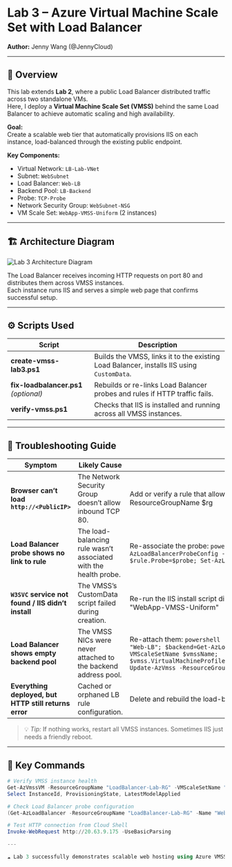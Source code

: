 # Lab 3 – Azure Virtual Machine Scale Set with Load Balancer

**Author:** Jenny Wang (@JennyCloud)    

---

## 🧠 Overview

This lab extends **Lab 2**, where a public Load Balancer distributed traffic across two standalone VMs.  
Here, I deploy a **Virtual Machine Scale Set (VMSS)** behind the same Load Balancer to achieve automatic scaling and high availability.

**Goal:**  
Create a scalable web tier that automatically provisions IIS on each instance, load-balanced through the existing public endpoint.

**Key Components:**
- Virtual Network: `LB-Lab-VNet`
- Subnet: `WebSubnet`
- Load Balancer: `Web-LB`
- Backend Pool: `LB-Backend`
- Probe: `TCP-Probe`
- Network Security Group: `WebSubnet-NSG`
- VM Scale Set: `WebApp-VMSS-Uniform` (2 instances)

---

## 🏗️ Architecture Diagram

![Lab 3 Architecture Diagram](./lab3-architecture.png)

The Load Balancer receives incoming HTTP requests on port 80 and distributes them across VMSS instances.  
Each instance runs IIS and serves a simple web page that confirms successful setup.

---

## ⚙️ Scripts Used

| Script | Description |
|--------|--------------|
| **create-vmss-lab3.ps1** | Builds the VMSS, links it to the existing Load Balancer, installs IIS using `CustomData`. |
| **fix-loadbalancer.ps1** *(optional)* | Rebuilds or re-links Load Balancer probes and rules if HTTP traffic fails. |
| **verify-vmss.ps1** | Checks that IIS is installed and running across all VMSS instances. |

---
## 🔧 Troubleshooting Guide

| Symptom | Likely Cause | How to Fix |
|----------|---------------|------------|
| **Browser can’t load `http://<PublicIP>`** | The Network Security Group doesn’t allow inbound TCP 80. | Add or verify a rule that allows inbound traffic on port 80:  ```powershell  $rg="LoadBalancer-Lab-RG"; $nsg=Get-AzNetworkSecurityGroup -ResourceGroupName $rg | Where-Object {$_.Name -like "*WebSubnet*"}; $nsg | Add-AzNetworkSecurityRuleConfig -Name "Allow-HTTP" -Protocol Tcp -Direction Inbound -Priority 100 -SourceAddressPrefix "*" -SourcePortRange "*" -DestinationAddressPrefix "*" -DestinationPortRange 80 -Access Allow | Set-AzNetworkSecurityGroup  ``` |
| **Load Balancer probe shows no link to rule** | The load-balancing rule wasn’t associated with the health probe. | Re-associate the probe:  ```powershell  $rg="LoadBalancer-Lab-RG"; $lb=Get-AzLoadBalancer -ResourceGroupName $rg -Name "Web-LB"; $probe=Get-AzLoadBalancerProbeConfig -LoadBalancer $lb -Name "TCP-Probe"; $rule=(Get-AzLoadBalancerRuleConfig -LoadBalancer $lb -Name "HTTP-Rule"); $rule.Probe=$probe; Set-AzLoadBalancer -LoadBalancer $lb  ``` |
| **`W3SVC` service not found / IIS didn’t install** | The VMSS’s CustomData script failed during creation. | Re-run the IIS install script directly on all instances:  ```powershell  Get-AzVmssVM -ResourceGroupName "LoadBalancer-Lab-RG" -VMScaleSetName "WebApp-VMSS-Uniform" | ForEach-Object {Invoke-AzVmssVMRunCommand -ResourceGroupName "LoadBalancer-Lab-RG" -VMScaleSetName "WebApp-VMSS-Uniform" -InstanceId $_.InstanceId -CommandId 'RunPowerShellScript' -ScriptString 'Install-WindowsFeature -Name Web-Server; Set-Content -Path "C:\inetpub\wwwroot\index.html" -Value "Hello from VMSS instance!"'}  ``` |
| **Load Balancer shows empty backend pool** | The VMSS NICs were never attached to the backend address pool. | Re-attach them:  ```powershell  $rg="LoadBalancer-Lab-RG"; $vmssName="WebApp-VMSS-Uniform"; $lb=Get-AzLoadBalancer -ResourceGroupName $rg -Name "Web-LB"; $backend=Get-AzLoadBalancerBackendAddressPoolConfig -LoadBalancer $lb -Name "LB-Backend"; $vmss=Get-AzVmss -ResourceGroupName $rg -VMScaleSetName $vmssName; $vmss.VirtualMachineProfile.NetworkProfile.NetworkInterfaceConfigurations[0].IpConfigurations[0].LoadBalancerBackendAddressPools=@($backend); Update-AzVmss -ResourceGroupName $rg -Name $vmssName -VirtualMachineScaleSet $vmss  ``` |
| **Everything deployed, but HTTP still returns error** | Cached or orphaned LB rule configuration. | Delete and rebuild the load-balancer rule with the correct probe reference (see `fix-loadbalancer.ps1` for the full script). |

> 💡 *Tip:* If nothing works, restart all VMSS instances. Sometimes IIS just needs a friendly reboot.

---

## 🧩 Key Commands

```powershell
# Verify VMSS instance health
Get-AzVmssVM -ResourceGroupName "LoadBalancer-Lab-RG" -VMScaleSetName "WebApp-VMSS-Uniform" |
Select InstanceId, ProvisioningState, LatestModelApplied

# Check Load Balancer probe configuration
(Get-AzLoadBalancer -ResourceGroupName "LoadBalancer-Lab-RG" -Name "Web-LB").Probes

# Test HTTP connection from Cloud Shell
Invoke-WebRequest http://20.63.9.175 -UseBasicParsing

---

☁️ Lab 3 successfully demonstrates scalable web hosting using Azure VMSS + Load Balancer + NSG automation.


